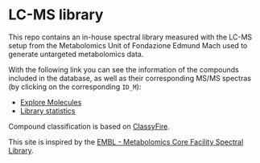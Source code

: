 # LC-MS library
This repo contains an in-house spectral library measured with the
LC-MS setup from the Metabolomics Unit of Fondazione Edmund Mach used to generate 
untargeted metabolomics data.  
  
With the following link you can see the information of the compounds included in the database, as well as their corresponding MS/MS spectras (by clicking on the corresponding `ID_M`):  
  
- [Explore Molecules](CompoundDb.html)  
- [Library statistics](stats.html)  

Compound classification is based on [ClassyFire](http://classyfire.wishartlab.com/).   
  
    
This site is inspired by the [EMBL - Metabolomics Core Facility Spectral Library](https://curatr.mcf.embl.de/).
